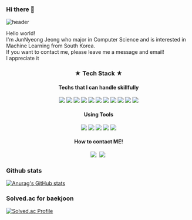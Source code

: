 ### Hi there 👋

![header](https://capsule-render.vercel.app/api?type=wave&color=auto&height=300&section=header&text=JunNyeong%20Jeong&fontSize=70)

Hello world!   
I'm JunNyeong Jeong who major in Computer Science and is interested in Machine Learning from South Korea.   
If you want to contact me, please leave me a message and email!   
I appreciate it   

<h3 = align="center">★  Tech  Stack  ★</h3>
<h4 = align="center">Techs that I can handle skillfully</h4>
<p align="center">
  <img src="https://img.shields.io/badge/Python-3776AB?style=for-the-badge&logo=Python&logoColor=white">
  <img src="https://img.shields.io/badge/NumPy-013243?style=for-the-badge&logo=Numpy&logoColor=white">
  <img src="https://img.shields.io/badge/pandas-150458?style=for-the-badge&logo=pandas&logoColor=white">
  <img src="https://img.shields.io/badge/Keras-D00000?style=for-the-badge&logo=Keras&logoColor=white">
  <img src="https://img.shields.io/badge/scikit learn-F7931E?style=for-the-badge&logo=scikit learn&logoColor=white">
  <img src="https://img.shields.io/badge/TensorFlow-FF6F00?style=for-the-badge&logo=TensorFlow&logoColor=white">
  <img src="https://img.shields.io/badge/Pytorch-EE4C2C?style=for-the-badge&logo=Pytorch&logoColor=white">
  <img src="https://img.shields.io/badge/Anaconda-44A833?style=for-the-badge&logo=Anaconda&logoColor=white">
  <img src="https://img.shields.io/badge/C-A8B9CC?style=for-the-badge&logo=C&logoColor=white">
  <img src="https://img.shields.io/badge/C++-00599C?style=for-the-badge&logo=C++&logoColor=white">
  <img src="https://img.shields.io/badge/MySQL-4479A1?style=for-the-badge&logo=MySQL&logoColor=white">
  
</p>


<h4 = align="center">Using Tools</h4>
<p align="center">
  <img src="https://img.shields.io/badge/Google Colab-F9AB00?style=for-the-badge&logo=Google Colab&logoColor=white">
  <img src="https://img.shields.io/badge/Jupyter-F37626?style=for-the-badge&logo=Jupyter&logoColor=white">
  <img src="https://img.shields.io/badge/Visual Studio Code-007ACC?style=for-the-badge&logo=Visual Studio Code&logoColor=white">
  <img src="https://img.shields.io/badge/Google Drive-4285F4?style=for-the-badge&logo=Google Drive&logoColor=white">
  <img src="https://img.shields.io/badge/OneDrive-0078D4?style=for-the-badge&logo=Microsoft OneDrive&logoColor=white">
</p>


<h4 = align="center">How to contact ME!</h4>
<p align="center">
 <a href="https://github.com/ezez-refer"><img src="https://img.shields.io/badge/Github-181717?style=flat-square&logo=Blogger&logoColor=white&link=https://github.com/ezez-refer"/></a>&nbsp
  <a href="https://mail.google.com/mail/?view=cm&amp;fs=1&amp;to=jjn00712@gmail.com" target="_blank"><img src="https://img.shields.io/badge/Gmail-EA4335?style=flat-square&logoColor=white&link=https://mail.google.com/mail/?view=cm&amp;fs=1&amp;to=jjn00712@gmail.com"/></a>&nbsp
</p>


<h3 = align="left">Github stats</h3>

[![Anurag's GitHub stats](https://github-readme-stats.vercel.app/api?username=ezez-refer)](https://github.com/anuraghazra/github-readme-stats)

<h3 = align="left">Solved.ac for baekjoon</h3>

[![Solved.ac Profile](http://mazassumnida.wtf/api/v2/generate_badge?boj=jjn00712)](https://solved.ac/jjn00712/)

